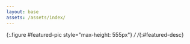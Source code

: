 ```yaml
---
layout: base
assets: /assets/index/
---
```


<script>
    const pool = [
        ["{{page.assets}}20220905_142805.jpg", "9/5/2022"],
        ["{{page.assets}}20220912_172358.jpg", "9/12/2022"],
        ["{{page.assets}}20220915_171654.jpg", "9/15/2022"],
        ["{{page.assets}}20230414_225138.jpg", "4/14/2023"],
        ["{{page.assets}}20230616_161726.jpg", "6/16/2023"],
        ["{{page.assets}}20230709_102845.jpg", "7/9/2023"],
        ["{{page.assets}}20230729_191855.jpg", "7/29/2023"],
        ["{{page.assets}}20230819_145037.jpg", "8/19/2023"],
        ["{{page.assets}}20230822_155733.jpg", "8/22/2023"],
        ["{{page.assets}}20230909_113747.jpg", "9/9/2023"],
        ["{{page.assets}}20230917_142838.jpg", "9/17/2023"],
        ["{{page.assets}}20231125_124518.jpg", "11/25/2023"],
        ["{{page.assets}}20240120_033120.jpg", "1/20/2024"],
        ["{{page.assets}}20240322_185813.jpg", "3/22/2024"],
        ["{{page.assets}}20240616_083017.jpg", "6/16/2024"],
        ["{{page.assets}}20240707_120032.jpg", "7/7/2024"],
    ];

    const choice =
        Math.random() < 0.5 ? pool[pool.length - 1]
                            : pool[Math.floor(Math.random() * (pool.length - 1))];

    window.addEventListener("load", (e) => {
        document.getElementById("featured-pic").setAttribute("src", choice[0]);
        document.getElementById("featured-desc").textContent = choice[1];
    });
</script>

![](){:.figure #featured-pic style="max-height: 555px"}
*/ /*{:#featured-desc}
